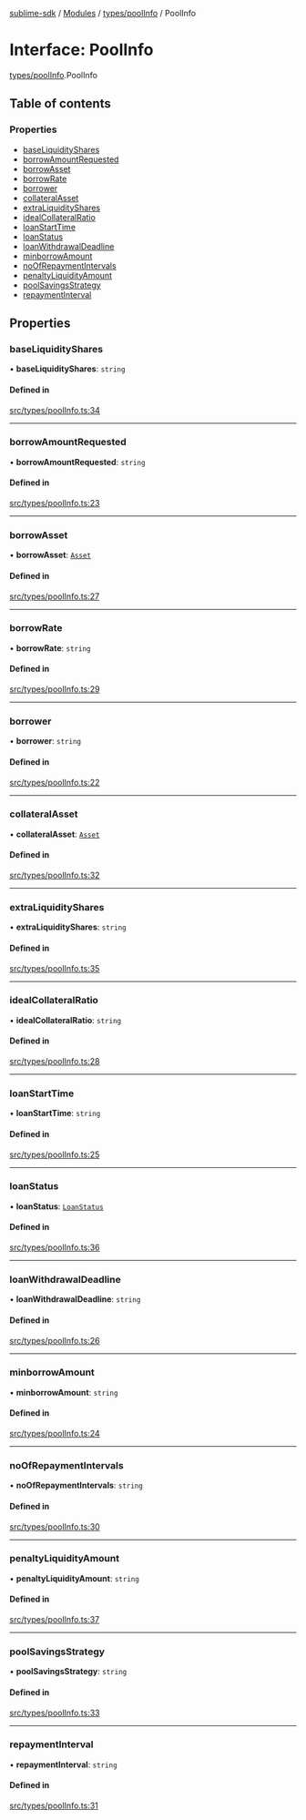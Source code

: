 [sublime-sdk](../README.md) / [Modules](../modules.md) / [types/poolInfo](../modules/types_poolInfo.md) / PoolInfo

# Interface: PoolInfo

[types/poolInfo](../modules/types_poolInfo.md).PoolInfo

## Table of contents

### Properties

- [baseLiquidityShares](types_poolInfo.PoolInfo.md#baseliquidityshares)
- [borrowAmountRequested](types_poolInfo.PoolInfo.md#borrowamountrequested)
- [borrowAsset](types_poolInfo.PoolInfo.md#borrowasset)
- [borrowRate](types_poolInfo.PoolInfo.md#borrowrate)
- [borrower](types_poolInfo.PoolInfo.md#borrower)
- [collateralAsset](types_poolInfo.PoolInfo.md#collateralasset)
- [extraLiquidityShares](types_poolInfo.PoolInfo.md#extraliquidityshares)
- [idealCollateralRatio](types_poolInfo.PoolInfo.md#idealcollateralratio)
- [loanStartTime](types_poolInfo.PoolInfo.md#loanstarttime)
- [loanStatus](types_poolInfo.PoolInfo.md#loanstatus)
- [loanWithdrawalDeadline](types_poolInfo.PoolInfo.md#loanwithdrawaldeadline)
- [minborrowAmount](types_poolInfo.PoolInfo.md#minborrowamount)
- [noOfRepaymentIntervals](types_poolInfo.PoolInfo.md#noofrepaymentintervals)
- [penaltyLiquidityAmount](types_poolInfo.PoolInfo.md#penaltyliquidityamount)
- [poolSavingsStrategy](types_poolInfo.PoolInfo.md#poolsavingsstrategy)
- [repaymentInterval](types_poolInfo.PoolInfo.md#repaymentinterval)

## Properties

### baseLiquidityShares

• **baseLiquidityShares**: `string`

#### Defined in

[src/types/poolInfo.ts:34](https://github.com/sublime-finance/sublime-sdk/blob/1be39aa/src/types/poolInfo.ts#L34)

___

### borrowAmountRequested

• **borrowAmountRequested**: `string`

#### Defined in

[src/types/poolInfo.ts:23](https://github.com/sublime-finance/sublime-sdk/blob/1be39aa/src/types/poolInfo.ts#L23)

___

### borrowAsset

• **borrowAsset**: [`Asset`](types_Types.Asset.md)

#### Defined in

[src/types/poolInfo.ts:27](https://github.com/sublime-finance/sublime-sdk/blob/1be39aa/src/types/poolInfo.ts#L27)

___

### borrowRate

• **borrowRate**: `string`

#### Defined in

[src/types/poolInfo.ts:29](https://github.com/sublime-finance/sublime-sdk/blob/1be39aa/src/types/poolInfo.ts#L29)

___

### borrower

• **borrower**: `string`

#### Defined in

[src/types/poolInfo.ts:22](https://github.com/sublime-finance/sublime-sdk/blob/1be39aa/src/types/poolInfo.ts#L22)

___

### collateralAsset

• **collateralAsset**: [`Asset`](types_Types.Asset.md)

#### Defined in

[src/types/poolInfo.ts:32](https://github.com/sublime-finance/sublime-sdk/blob/1be39aa/src/types/poolInfo.ts#L32)

___

### extraLiquidityShares

• **extraLiquidityShares**: `string`

#### Defined in

[src/types/poolInfo.ts:35](https://github.com/sublime-finance/sublime-sdk/blob/1be39aa/src/types/poolInfo.ts#L35)

___

### idealCollateralRatio

• **idealCollateralRatio**: `string`

#### Defined in

[src/types/poolInfo.ts:28](https://github.com/sublime-finance/sublime-sdk/blob/1be39aa/src/types/poolInfo.ts#L28)

___

### loanStartTime

• **loanStartTime**: `string`

#### Defined in

[src/types/poolInfo.ts:25](https://github.com/sublime-finance/sublime-sdk/blob/1be39aa/src/types/poolInfo.ts#L25)

___

### loanStatus

• **loanStatus**: [`LoanStatus`](../enums/types_poolGenerateParam.LoanStatus.md)

#### Defined in

[src/types/poolInfo.ts:36](https://github.com/sublime-finance/sublime-sdk/blob/1be39aa/src/types/poolInfo.ts#L36)

___

### loanWithdrawalDeadline

• **loanWithdrawalDeadline**: `string`

#### Defined in

[src/types/poolInfo.ts:26](https://github.com/sublime-finance/sublime-sdk/blob/1be39aa/src/types/poolInfo.ts#L26)

___

### minborrowAmount

• **minborrowAmount**: `string`

#### Defined in

[src/types/poolInfo.ts:24](https://github.com/sublime-finance/sublime-sdk/blob/1be39aa/src/types/poolInfo.ts#L24)

___

### noOfRepaymentIntervals

• **noOfRepaymentIntervals**: `string`

#### Defined in

[src/types/poolInfo.ts:30](https://github.com/sublime-finance/sublime-sdk/blob/1be39aa/src/types/poolInfo.ts#L30)

___

### penaltyLiquidityAmount

• **penaltyLiquidityAmount**: `string`

#### Defined in

[src/types/poolInfo.ts:37](https://github.com/sublime-finance/sublime-sdk/blob/1be39aa/src/types/poolInfo.ts#L37)

___

### poolSavingsStrategy

• **poolSavingsStrategy**: `string`

#### Defined in

[src/types/poolInfo.ts:33](https://github.com/sublime-finance/sublime-sdk/blob/1be39aa/src/types/poolInfo.ts#L33)

___

### repaymentInterval

• **repaymentInterval**: `string`

#### Defined in

[src/types/poolInfo.ts:31](https://github.com/sublime-finance/sublime-sdk/blob/1be39aa/src/types/poolInfo.ts#L31)

